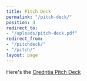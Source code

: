 ```yaml
---
title: Pitch Deck
permalink: "/pitch-deck/"
position: 4
redirect_to:
- "/uploads/pitch-deck.pdf"
redirect_from:
- "/pitchdeck/"
- "/pitch/"
layout: page
---
```


Here's the [Credntia Pitch Deck](/uploads/pitch-deck.pdf)
